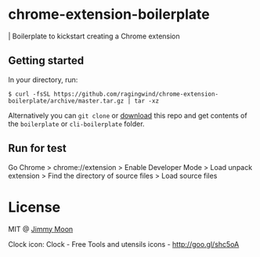 # chrome-extension-boilerplate

| Boilerplate to kickstart creating a Chrome extension

## Getting started

In your directory, run:

```
$ curl -fsSL https://github.com/ragingwind/chrome-extension-boilerplate/archive/master.tar.gz | tar -xz
```

Alternatively you can `git clone` or [download](https://github.com/ragingwind/chrome-extension-boilerplate/archive/master.zip) this repo and get contents of the `boilerplate` or `cli-boilerplate` folder.

## Run for test

Go Chrome > chrome://extension > Enable Developer Mode > Load unpack extension > Find the directory of source files > Load source files

# License

MIT @ [Jimmy Moon](http://ragingwind.me)

Clock icon: Clock - Free Tools and utensils icons - http://goo.gl/shc5oA
